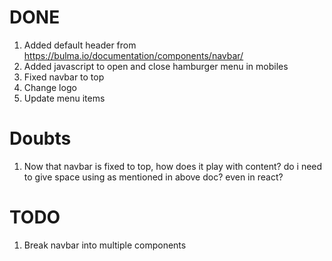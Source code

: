 # DONE
1. Added default header from https://bulma.io/documentation/components/navbar/
2. Added javascript to open and close hamburger menu in mobiles
3. Fixed navbar to top
4. Change logo
5. Update menu items

# Doubts
1. Now that navbar is fixed to top, how does it play with content? do i need to give space using <html class="has-navbar-fixed-top"> as mentioned in above doc? even in react?

# TODO
1. Break navbar into multiple components